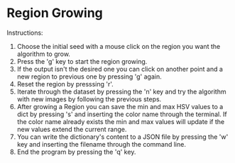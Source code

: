 # Region Growing

Instructions:

1. Choose the initial seed with a mouse click on the region you want the algorithm to grow.
2. Press the 'g' key to start the region growing.
3. If the output isn't the desired one you can click on another point and a new region to previous one by pressing 'g' again.
4. Reset the region by presssing 'r'.
5. Iterate through the dataset by pressing the 'n' key and try the algorithm with new images by following the previous steps.
6. After growing a Region you can save the min and max HSV values to a dict by pressing 's' and inserting the color name through the terminal. If the color name already exists the min and max values will update if the new values extend the current range. 
7. You can write the dictionary's content to a JSON file by pressing the 'w' key and inserting the filename through the command line.
8. End the program by pressing the 'q' key.
